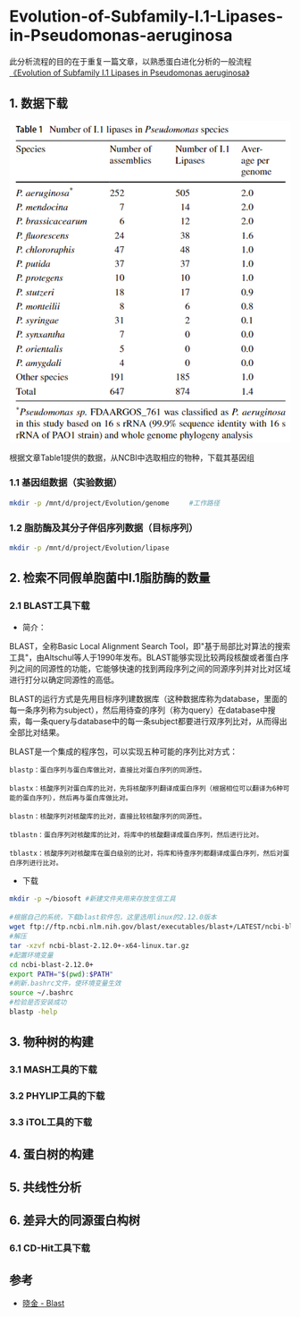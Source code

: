 # Evolution-of-Subfamily-I.1-Lipases-in-Pseudomonas-aeruginosa

此分析流程的目的在于重复一篇文章，以熟悉蛋白进化分析的一般流程
[《Evolution of Subfamily I.1 Lipases in Pseudomonas aeruginosa》](https://link.springer.com/article/10.1007/s00284-021-02589-4)

## 1. 数据下载

![](./IMG/Table1.png)

根据文章Table1提供的数据，从NCBI中选取相应的物种，下载其基因组

### 1.1 基因组数据（实验数据）

```bash
mkdir -p /mnt/d/project/Evolution/genome     #工作路径
```

### 1.2 脂肪酶及其分子伴侣序列数据（目标序列）

```bash
mkdir -p /mnt/d/project/Evolution/lipase
```

## 2. 检索不同假单胞菌中I.1脂肪酶的数量

### 2.1 BLAST工具下载

+ 简介：

BLAST，全称Basic Local Alignment Search Tool，即"基于局部比对算法的搜索工具"，由Altschul等人于1990年发布。BLAST能够实现比较两段核酸或者蛋白序列之间的同源性的功能，它能够快速的找到两段序列之间的同源序列并对比对区域进行打分以确定同源性的高低。

BLAST的运行方式是先用目标序列建数据库（这种数据库称为database，里面的每一条序列称为subject），然后用待查的序列（称为query）在database中搜索，每一条query与database中的每一条subject都要进行双序列比对，从而得出全部比对结果。

BLAST是一个集成的程序包，可以实现五种可能的序列比对方式：

```
blastp：蛋白序列与蛋白库做比对，直接比对蛋白序列的同源性。

blastx：核酸序列对蛋白库的比对，先将核酸序列翻译成蛋白序列（根据相位可以翻译为6种可能的蛋白序列），然后再与蛋白库做比对。

blastn：核酸序列对核酸库的比对，直接比较核酸序列的同源性。

tblastn：蛋白序列对核酸库的比对，将库中的核酸翻译成蛋白序列，然后进行比对。

tblastx：核酸序列对核酸库在蛋白级别的比对，将库和待查序列都翻译成蛋白序列，然后对蛋白序列进行比对。
```
+ 下载
```bash
mkdir -p ~/biosoft #新建文件夹用来存放生信工具

#根据自己的系统，下载blast软件包，这里选用linux的2.12.0版本
wget ftp://ftp.ncbi.nlm.nih.gov/blast/executables/blast+/LATEST/ncbi-blast-2.12.0+-x64-linux.tar.gz
#解压
tar -xzvf ncbi-blast-2.12.0+-x64-linux.tar.gz
#配置环境变量
cd ncbi-blast-2.12.0+
export PATH="$(pwd):$PATH"
#刷新.bashrc文件，使环境变量生效
source ~/.bashrc
#检验是否安装成功
blastp -help
````

## 3. 物种树的构建

### 3.1 MASH工具的下载

### 3.2 PHYLIP工具的下载

### 3.3 iTOL工具的下载

## 4. 蛋白树的构建


## 5. 共线性分析


## 6. 差异大的同源蛋白构树
### 6.1 CD-Hit工具下载


## 参考

+ [晓金 - Blast](https://www.jianshu.com/p/a912ad4a8dee)

